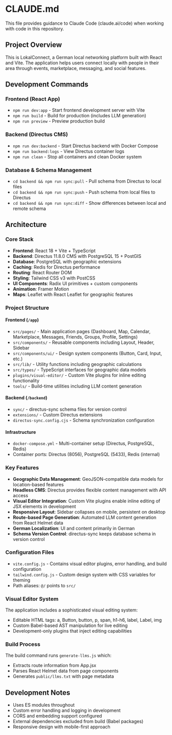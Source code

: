 # CLAUDE.md

This file provides guidance to Claude Code (claude.ai/code) when working with code in this repository.

## Project Overview

This is LokalConnect, a German local networking platform built with React and Vite. The application helps users connect locally with people in their area through events, marketplace, messaging, and social features.

## Development Commands

### Frontend (React App)
- `npm run dev:app` - Start frontend development server with Vite
- `npm run build` - Build for production (includes LLM generation)
- `npm run preview` - Preview production build

### Backend (Directus CMS)
- `npm run dev:backend` - Start Directus backend with Docker Compose
- `npm run backend:logs` - View Directus container logs
- `npm run clean` - Stop all containers and clean Docker system

### Database & Schema Management
- `cd backend && npm run sync:pull` - Pull schema from Directus to local files
- `cd backend && npm run sync:push` - Push schema from local files to Directus
- `cd backend && npm run sync:diff` - Show differences between local and remote schema

## Architecture

### Core Stack
- **Frontend**: React 18 + Vite + TypeScript
- **Backend**: Directus 11.8.0 CMS with PostgreSQL 15 + PostGIS
- **Database**: PostgreSQL with geographic extensions
- **Caching**: Redis for Directus performance
- **Routing**: React Router DOM
- **Styling**: Tailwind CSS v3 with PostCSS
- **UI Components**: Radix UI primitives + custom components
- **Animation**: Framer Motion
- **Maps**: Leaflet with React Leaflet for geographic features

### Project Structure
#### Frontend (`/app`)
- `src/pages/` - Main application pages (Dashboard, Map, Calendar, Marketplace, Messages, Friends, Groups, Profile, Settings)
- `src/components/` - Reusable components including Layout, Header, Sidebar
- `src/components/ui/` - Design system components (Button, Card, Input, etc.)
- `src/lib/` - Utility functions including geographic calculations
- `src/types/` - TypeScript interfaces for geographic data models
- `plugins/visual-editor/` - Custom Vite plugins for inline editing functionality
- `tools/` - Build-time utilities including LLM content generation

#### Backend (`/backend`)
- `sync/` - directus-sync schema files for version control
- `extensions/` - Custom Directus extensions
- `directus-sync.config.cjs` - Schema synchronization configuration

#### Infrastructure
- `docker-compose.yml` - Multi-container setup (Directus, PostgreSQL, Redis)
- Container ports: Directus (8056), PostgreSQL (5433), Redis (internal)

### Key Features
- **Geographic Data Management**: GeoJSON-compatible data models for location-based features
- **Headless CMS**: Directus provides flexible content management with API access
- **Visual Editor Integration**: Custom Vite plugins enable inline editing of JSX elements in development
- **Responsive Layout**: Sidebar collapses on mobile, persistent on desktop
- **Route-based Page Generation**: Automated LLM content generation from React Helmet data
- **German Localization**: UI and content primarily in German
- **Schema Version Control**: directus-sync keeps database schema in version control

### Configuration Files
- `vite.config.js` - Contains visual editor plugins, error handling, and build configuration
- `tailwind.config.js` - Custom design system with CSS variables for theming
- Path aliases: `@/` points to `src/`

### Visual Editor System
The application includes a sophisticated visual editing system:
- Editable HTML tags: a, Button, button, p, span, h1-h6, label, Label, img
- Custom Babel-based AST manipulation for live editing
- Development-only plugins that inject editing capabilities

### Build Process
The build command runs `generate-llms.js` which:
- Extracts route information from App.jsx
- Parses React Helmet data from page components
- Generates `public/llms.txt` with page metadata

## Development Notes

- Uses ES modules throughout
- Custom error handling and logging in development
- CORS and embedding support configured
- External dependencies excluded from build (Babel packages)
- Responsive design with mobile-first approach
